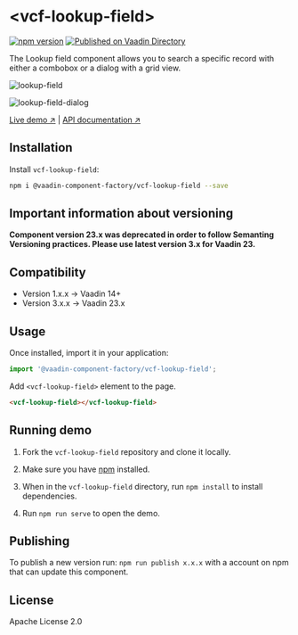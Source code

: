 # &lt;vcf-lookup-field&gt;

[![npm version](https://badgen.net/npm/v/@vaadin-component-factory/vcf-lookup-field)](https://www.npmjs.com/package/@vaadin-component-factory/vcf-lookup-field) [![Published on Vaadin Directory](https://img.shields.io/badge/Vaadin%20Directory-published-00b4f0.svg)](https://vaadin.com/directory/component/vaadin-component-factoryvcf-lookup-field)

The Lookup field component allows you to search a specific record with either a combobox or a dialog with a grid view.

![lookup-field](https://user-images.githubusercontent.com/3392815/174095935-b001519e-3bdb-4aad-b01d-4ee8dc49f364.gif)

![lookup-field-dialog](https://user-images.githubusercontent.com/3392815/174095944-700f641d-111e-4a6d-9278-12b8793cea19.gif)

[Live demo ↗](https://vcf-lookup-field-demo.netlify.com) | [API documentation ↗](https://vcf-lookup-field-demo.netlify.com/api/#/elements/Vaadin.VcfLookupField)

## Installation

Install `vcf-lookup-field`:

```sh
npm i @vaadin-component-factory/vcf-lookup-field --save
```

## Important information about versioning
**Component version 23.x was deprecated in order to follow Semanting Versioning practices. Please use latest version 3.x for Vaadin 23.**  

## Compatibility

- Version 1.x.x -> Vaadin 14+
- Version 3.x.x -> Vaadin 23.x

## Usage

Once installed, import it in your application:

```js
import '@vaadin-component-factory/vcf-lookup-field';
```

Add `<vcf-lookup-field>` element to the page.

```html
<vcf-lookup-field></vcf-lookup-field>
```

## Running demo

1. Fork the `vcf-lookup-field` repository and clone it locally.

2. Make sure you have [npm](https://www.npmjs.com/) installed.

3. When in the `vcf-lookup-field` directory, run `npm install` to install dependencies.

4. Run `npm run serve` to open the demo.

## Publishing

To publish a new version run: `npm run publish x.x.x` with a account on npm that can update this component.

## License

Apache License 2.0
